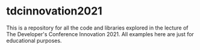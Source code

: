 # tdcinnovation2021
This is a repository for all the code and libraries explored in the lecture of The Developer's Conference Innovation 2021. All examples here are just for educational purposes.
